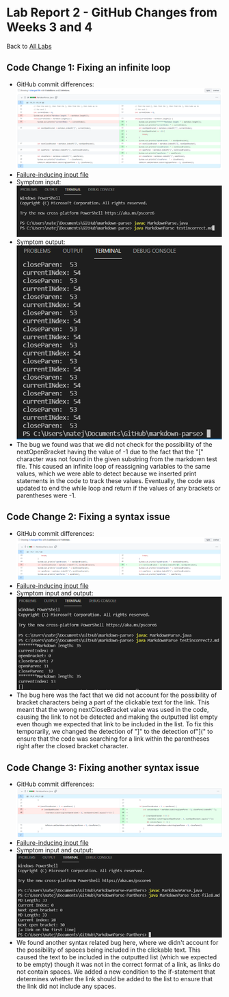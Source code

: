 # Lab Report 2 - GitHub Changes from Weeks 3 and 4
Back to [All Labs](https://njmorales.github.io/cse15l-lab-reports/)

## Code Change 1: Fixing an infinite loop
* GitHub commit differences: 
![Image](codechange1.PNG)
* [Failure-inducing input file](https://github.com/njmorales/cse15l-lab-reports/blob/main/testincorrect.md)
* Symptom input: 
![Image](symptom1input.PNG)
* Symptom output: 
![Image](symptom1output.PNG)
* The bug we found was that we did not check for the possibility of the nextOpenBracket having the value of -1 due to the fact that the "[" character was not found in the given substring from the markdown test file. This caused an infinite loop of reassigning variables to the same values, which we were able to detect because we inserted print statements in the code to track these values. Eventually, the code was updated to end the while loop and return if the values of any brackets or parentheses were -1. 

## Code Change 2: Fixing a syntax issue
* GitHub commit differences: 
![Image](codechange2.PNG)
* [Failure-inducing input file](https://github.com/njmorales/cse15l-lab-reports/blob/main/testincorrect2.md)
* Symptom input and output: 
![Image](symptom2.PNG)
* The bug here was the fact that we did not account for the possibility of bracket characters being a part of the clickable text for the link. This meant that the wrong nextCloseBracket value was used in the code, causing the link to not be detected and making the outputted list empty even though we expected that link to be included in the list. To fix this temporarily, we changed the detection of "]" to the detection of"](" to ensure that the code was searching for a link within the parentheses right after the closed bracket character. 

## Code Change 3: Fixing another syntax issue
* GitHub commit differences:
![Image](codechange3.png)
* [Failure-inducing input file](https://github.com/njmorales/cse15l-lab-reports/blob/main/test-file8.md)
* Symptom input and output: 
![Image](symptom3.png)
* We found another syntax related bug here, where we didn't account for the possibility of spaces being included in the clickable text. This caused the text to be included in the outputted list (which we expected to be empty) though it was not in the correct format of a link, as links do not contain spaces. We added a new condition to the if-statement that determines whether the link should be added to the list to ensure that the link did not include any spaces. 